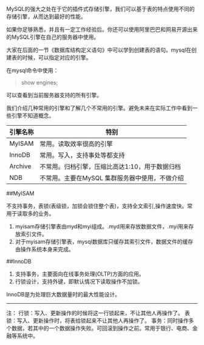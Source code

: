 MySQL的强大之处在于它的插件式存储引擎，我们可以基于表的特点使用不同的存储引擎，从而达到最好的性能。

如果你足够熟悉，并且有一定工作经验后。你还可以使用阿里巴巴和网易开源出来的MySQL引擎在自己的服务器中使用。


大家在后面的一节《数据库结构定义语句》中可以学到创建表的语句。mysql在创建表的时候，可以指定对应的引擎。


在mysql命令中使用：
> show engines;

可以查看到当前服务器支持的所有引擎。

我们介绍几种常用的引擎和了解几个不常用的引擎。避免未来在实际工作中看到一些引擎不知道概念。


|  引擎名称  | 特别   |
| -- | -- |
| MyISAM   |  常用。读取效率很高的引擎  |
| InnoDB   |  常用。写入，支持事处等都支持    |
|Archive | 不常用。归档引擎，压缩比高达1:10，用于数据归档|
| NDB| 不常用。主要在MySQL 集群服务器中使用，不做介绍 |


##MyISAM

不支持事务，表锁(表级锁，加锁会锁住整个表)，支持全文索引,操作速度快。常用于读取多的业务。


1. myisam存储引擎表由myd和myi组成。.myd用来存放数据文件，.myi用来存放索引文件。
2. 对于myisam存储引擎表，mysql数据库只缓存其索引文件，数据文件的缓存由操作系统本身来完成。


##InnoDB
1. 支持事务，主要面向在线事务处理(OLTP)方面的应用。
2. 行锁设计，支持外键，即默认情况下读取操作不加锁。

InnoDB是为处理巨大数据量时的最大性能设计。



***
注：
行锁：写入、更新操作的时候将这一行锁起来，不让其他人再操作了。
表锁：写入、更新操作时，将表给锁起来不让其他人再操作了。
事务：同时操作多个数据，若其中的一个数据操作失败。可回滚到操作之前。常用于银行、电商、金融等系统中。




